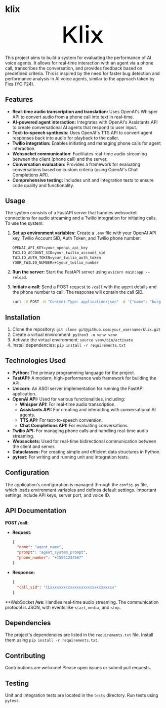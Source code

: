 # klix
<p align="center">
  <img src="klix.png" alt="Alt text" width="175"/>
</p>

This project aims to build a system for evaluating the performance of AI voice agents.  It allows for real-time interaction with an agent via a phone call, transcribes the conversation, and provides feedback based on predefined criteria. This is inspired by the need for faster bug detection and performance analysis in AI voice agents, similar to the approach taken by Fixa (YC F24).

## Features

*   **Real-time audio transcription and translation:** Uses OpenAI's Whisper API to convert audio from a phone call into text in real-time.
*   **AI-powered agent interaction:** Integrates with OpenAI's Assistants API to create conversational AI agents that respond to user input.
*   **Text-to-speech synthesis:**  Uses OpenAI's TTS API to convert agent responses back into audio for playback to the caller.
*   **Twilio integration:** Enables initiating and managing phone calls for agent interaction.
*   **Websocket communication:** Facilitates real-time audio streaming between the client (phone call) and the server.
*   **Conversation evaluation:** Provides a framework for evaluating conversations based on custom criteria (using OpenAI's Chat Completions API).
*   **Comprehensive testing:** Includes unit and integration tests to ensure code quality and functionality.


## Usage

The system consists of a FastAPI server that handles websocket connections for audio streaming and a Twilio integration for initiating calls.  To use the system:

1.  **Set up environment variables:** Create a `.env` file with your OpenAI API key, Twilio Account SID, Auth Token, and Twilio phone number:

    ```
    OPENAI_API_KEY=your_openai_api_key
    TWILIO_ACCOUNT_SID=your_twilio_account_sid
    TWILIO_AUTH_TOKEN=your_twilio_auth_token
    YOUR_TWILIO_NUMBER=+1your_twilio_number
    ```

2.  **Run the server:** Start the FastAPI server using `uvicorn main:app --reload`.

3.  **Initiate a call:** Send a POST request to `/call` with the agent details and the phone number to call.  The response will contain the call SID.

    ```bash
    curl -X POST -H "Content-Type: application/json" -d '{"name": "burger_bot", "prompt": "You are a helpful burger shop assistant.", "phone_number": "+15551234567"}' http://localhost:8765/call
    ```


## Installation

1.  Clone the repository: `git clone git@github.com:your_username/klix.git`
2.  Create a virtual environment: `python3 -m venv venv`
3.  Activate the virtual environment: `source venv/bin/activate`
4.  Install dependencies: `pip install -r requirements.txt`

## Technologies Used

*   **Python:** The primary programming language for the project.
*   **FastAPI:**  A modern, high-performance web framework for building the API.
*   **Uvicorn:** An ASGI server implementation for running the FastAPI application.
*   **OpenAI API:**  Used for various functionalities, including:
    *   **Whisper API:** For real-time audio transcription.
    *   **Assistants API:** For creating and interacting with conversational AI agents.
    *   **TTS API:** For text-to-speech conversion.
    *   **Chat Completions API:** For evaluating conversations.
*   **Twilio API:** For managing phone calls and handling real-time audio streaming.
*   **Websockets:**  Used for real-time bidirectional communication between the client and server.
*   **Dataclasses:**  For creating simple and efficient data structures in Python.
*   **pytest:**  For writing and running unit and integration tests.


## Configuration

The application's configuration is managed through the `config.py` file, which loads environment variables and defines default settings.  Important settings include API keys, server port, and voice ID.


## API Documentation

**POST /call:**

*   **Request:**
    ```json
    {
      "name": "agent_name",
      "prompt": "agent_system_prompt",
      "phone_number": "+15551234567"
    }
    ```

*   **Response:**
    ```json
    {
      "call_sid": "CLxxxxxxxxxxxxxxxxxxxxxxxxxxxxx"
    }
    ```

**WebSocket **/ws**:  Handles real-time audio streaming.  The communication protocol is JSON, with events like `start`, `media`, and `stop`.

## Dependencies

The project's dependencies are listed in the `requirements.txt` file.  Install them using `pip install -r requirements.txt`.


## Contributing

Contributions are welcome!  Please open issues or submit pull requests.


## Testing

Unit and integration tests are located in the `tests` directory.  Run tests using `pytest`.
